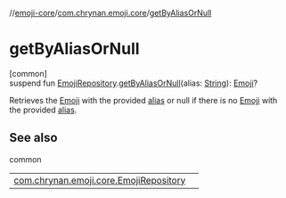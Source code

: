 //[emoji-core](../../index.md)/[com.chrynan.emoji.core](index.md)/[getByAliasOrNull](get-by-alias-or-null.md)

# getByAliasOrNull

[common]\
suspend fun [EmojiRepository](-emoji-repository/index.md).[getByAliasOrNull](get-by-alias-or-null.md)(alias: [String](https://kotlinlang.org/api/latest/jvm/stdlib/kotlin/-string/index.html)): [Emoji](-emoji/index.md)?

Retrieves the [Emoji](-emoji/index.md) with the provided [alias](get-by-alias-or-null.md) or null if there is no [Emoji](-emoji/index.md) with the provided [alias](get-by-alias-or-null.md).

## See also

common

| | |
|---|---|
| [com.chrynan.emoji.core.EmojiRepository](-emoji-repository/get-by-alias.md) |  |
